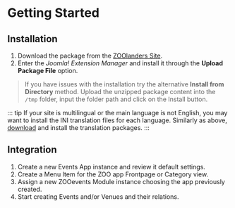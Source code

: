 # Getting Started

## Installation

1. Download the package from the [ZOOlanders Site](https://www.zoolanders.com).
2. Enter the _Joomla! Extension Manager_ and install it through the **Upload Package File** option.

> If you have issues with the installation try the alternative **Install from Directory** method. Upload the unzipped package content into the `/tmp` folder, input the folder path and click on the Install button.

::: tip
If your site is multilingual or the main language is not English, you may want to install the INI translation files for each language. Similarly as above, [download](http://static.zoolanders.com/translations/) and install the translation packages.
:::

## Integration

1. Create a new Events App instance and review it default settings.
2. Create a Menu Item for the ZOO app Frontpage or Category view.
3. Assign a new ZOOevents Module instance choosing the app previously created.
4. Start creating Events and/or Venues and their relations.
